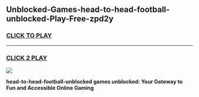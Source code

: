 
## Unblocked-Games-head-to-head-football-unblocked-Play-Free-zpd2y
<h3>
<a href="https://premium76.site?title=head-to-head-football-unblocked&ref=20M">CLICK TO PLAY</a></h3>
<hr>

<h3>
<a href="https://premium76.site?title=head-to-head-football-unblocked&ref=20M">CLICK 2 PLAY</a>
  
</h3>

<a href="https://premium76.site?title=head-to-head-football-unblocked&ref=19M"><img src="https://clearcache.store/games.png"></a>


**head-to-head-football-unblocked games unblocked: Your Gateway to Fun and Accessible Online Gaming**
